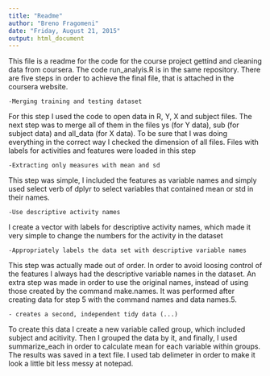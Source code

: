 ```yaml
---
title: "Readme"
author: "Breno Fragomeni"
date: "Friday, August 21, 2015"
output: html_document
---
```


This file is a readme for the code for the course project gettind and cleaning data from coursera.
The code run_analyis.R is in the same repository.
There are five steps in order to achieve the final file, that is attached in the coursera website.
```
-Merging training and testing dataset
```
For this step I used the code to open data in R, Y, X and subject files.
The next step was to merge all of them in the files ys (for Y data), sub (for subject data) and all_data (for X data).
To be sure that I was doing everything in the correct way I checked the dimension of all files.
Files with labels for activities and features were loaded in this step
```
-Extracting only measures with mean and sd
```
This step was simple, I included the features as variable names and simply used select verb of dplyr to select variables that contained mean or std in their names.
```
-Use descriptive activity names
```
I create a vector with labels for descriptive activity names, which made it very simple to change the numbers for the activity in the dataset
```
-Appropriately labels the data set with descriptive variable names
```
This step was actually made out of order. In order to avoid loosing control of the features I always had the descriptive variable names in the dataset. An extra step was made in order to use the original names, instead of using those created by the command make.names. It was performed after creating data for step 5 with the command names and data names.5.
```
- creates a second, independent tidy data (...)
```
To create this data I create a new variable called group, which included subject and acitivity. Then I grouped the data by it, and finally, I used summarize_each in order to calculate mean for each variable within groups. The results was saved in a text file. I used tab delimeter in order to make it look a little bit less messy at notepad. 


